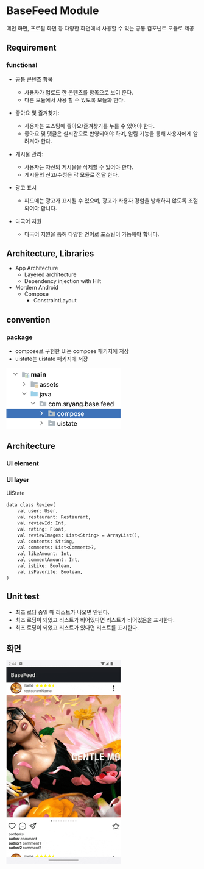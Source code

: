 # BaseFeed Module
메인 화면, 프로필 화면 등 다양한 화면에서 사용할 수 있는 공통 컴포넌트 모듈로 제공

## Requirement
### functional
- 공통 콘텐츠 항목
    - 사용자가 업로드 한 콘텐츠를 항목으로 보여 준다. 
    - 다른 모듈에서 사용 할 수 있도록 모듈화 한다.

- 좋아요 및 즐겨찾기:
  - 사용자는 포스팅에 좋아요/즐겨찾기를 누를 수 있어야 한다. 
  - 좋아요 및 댓글은 실시간으로 반영되어야 하며, 알림 기능을 통해 사용자에게 알려져야 한다.

- 게시물 관리:
  - 사용자는 자신의 게시물을 삭제할 수 있어야 한다.
  - 게시물의 신고/수정은 각 모듈로 전달 한다.

- 광고 표시 
  - 피드에는 광고가 표시될 수 있으며, 광고가 사용자 경험을 방해하지 않도록 조절되어야 합니다.

- 다국어 지원 
  - 다국어 지원을 통해 다양한 언어로 포스팅이 가능해야 합니다.

## Architecture, Libraries
- App Architecture
  - Layered architecture
  - Dependency injection with Hilt
- Mordern Android
  - Compose
    - ConstraintLayout

## convention
### package
- compose로 구현한 UI는 compose 패키지에 저장
- uistate는 uistate 패키지에 저장
<img src="./screenshot/package.png" alt="image" width="300" height="auto">

## Architecture
### UI element

### UI layer
UiState
```
data class Review(
    val user: User,
    val restaurant: Restaurant,
    val reviewId: Int,
    val rating: Float,
    val reviewImages: List<String> = ArrayList(),
    val contents: String,
    val comments: List<Comment>?,
    val likeAmount: Int,
    val commentAmount: Int,
    val isLike: Boolean,
    val isFavorite: Boolean,
)
```


## Unit test
- 최초 로딩 중일 때 리스트가 나오면 안된다.
- 최초 로딩이 되었고 리스트가 비어있다면 리스트가 비어있음을 표시한다.
- 최초 로딩이 되었고 리스트가 있다면 리스트를 표시한다.

## 화면
<img src="./screenshot/demonstrate.gif" alt="image" width="300" height="auto">